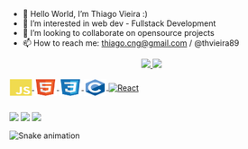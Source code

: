 - 👋 Hello World, I’m Thiago Vieira :)
- 👀 I’m interested in web dev - Fullstack Development
- 💞️ I’m looking to collaborate on opensource projects
- 📫 How to reach me: thiago.cng@gmail.com / @thvieira89

<div align="center">
<a href="https://github.com/thvieira89">
<img height="150em" src="https://github-readme-stats.vercel.app/api?username=thvieira89&show_icons=true&theme=github_dark&include_all_commits=true&count_private=true"/>
<img height="153em" src="https://github-readme-stats.vercel.app/api/top-langs/?username=thvieira89&layout=compact&langs_count=7&theme=github_dark"/>
</div>
<div style="display: inline_block"><br>
<img align="center" alt="Js" height="30" width="40" src="https://raw.githubusercontent.com/devicons/devicon/master/icons/javascript/javascript-plain.svg">
<img align="center" alt="HTML" height="30" width="40" src="https://raw.githubusercontent.com/devicons/devicon/master/icons/html5/html5-original.svg">
<img align="center" alt="CSS" height="30" width="40" src="https://raw.githubusercontent.com/devicons/devicon/master/icons/css3/css3-original.svg">
<img align="center" alt="C" height="30" width="40" src="https://raw.githubusercontent.com/devicons/devicon/master/icons/c/c-original.svg">
<img align="center" alt="React" height="30" width="40" src="https://cdn.jsdelivr.net/gh/devicons/devicon/icons/react/react-original.svg">
</div>
  
  ##
  
  <div> 
  <a href="https://instagram.com/thvieira89" target="_blank"><img src="https://img.shields.io/badge/-Instagram-%23E4405F?style=for-the-badge&logo=instagram&logoColor=white" target="_blank"></a>
  <a href = "mailto:thiago.cng@gmail.com"><img src="https://img.shields.io/badge/-Gmail-%23333?style=for-the-badge&logo=gmail&logoColor=white" target="_blank"></a>
  <a href="https://www.linkedin.com/in/thiago-vieira-8310092b/" target="_blank"><img src="https://img.shields.io/badge/-LinkedIn-%230077B5?style=for-the-badge&logo=linkedin&logoColor=white" target="_blank"></a>
    
![Snake animation](https://github.com/thvieira89/thvieira89/blob/output/github-contribution-grid-snake.svg)
 
</div>
